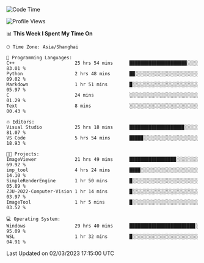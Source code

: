 <!--START_SECTION:waka-->
![Code Time](http://img.shields.io/badge/Code%20Time-722%20hrs%2024%20mins-blue)

![Profile Views](http://img.shields.io/badge/Profile%20Views-4-blue)

📊 **This Week I Spent My Time On** 

```text
🕑︎ Time Zone: Asia/Shanghai

💬 Programming Languages: 
C++                      25 hrs 54 mins      █████████████████████░░░░   83.01 % 
Python                   2 hrs 48 mins       ██░░░░░░░░░░░░░░░░░░░░░░░   09.02 % 
Markdown                 1 hr 51 mins        █░░░░░░░░░░░░░░░░░░░░░░░░   05.97 % 
C                        24 mins             ░░░░░░░░░░░░░░░░░░░░░░░░░   01.29 % 
Text                     8 mins              ░░░░░░░░░░░░░░░░░░░░░░░░░   00.43 % 

🔥 Editors: 
Visual Studio            25 hrs 18 mins      ████████████████████░░░░░   81.07 % 
VS Code                  5 hrs 54 mins       █████░░░░░░░░░░░░░░░░░░░░   18.93 % 

🐱‍💻 Projects: 
ImageViewer              21 hrs 49 mins      █████████████████░░░░░░░░   69.92 % 
imp_tool                 4 hrs 24 mins       ████░░░░░░░░░░░░░░░░░░░░░   14.10 % 
SimpleRenderEngine       1 hr 50 mins        █░░░░░░░░░░░░░░░░░░░░░░░░   05.89 % 
ZJU-2022-Computer-Vision 1 hr 14 mins        █░░░░░░░░░░░░░░░░░░░░░░░░   03.97 % 
ImageTool                1 hr 5 mins         █░░░░░░░░░░░░░░░░░░░░░░░░   03.52 % 

💻 Operating System: 
Windows                  29 hrs 40 mins      ████████████████████████░   95.09 % 
WSL                      1 hr 32 mins        █░░░░░░░░░░░░░░░░░░░░░░░░   04.91 % 
```


 Last Updated on 02/03/2023 17:15:00 UTC
<!--END_SECTION:waka-->